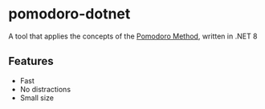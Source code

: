 # pomodoro-dotnet

A tool that applies the concepts of the [Pomodoro Method](https://en.wikipedia.org/wiki/Pomodoro_Technique), written in .NET 8

## Features
- Fast
- No distractions
- Small size

